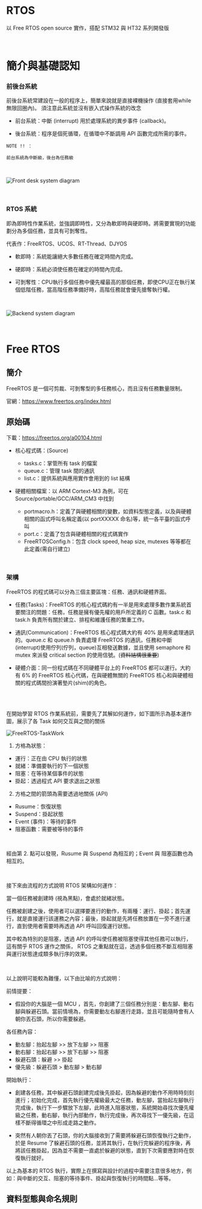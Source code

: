 # RTOS

以 Free RTOS open source 實作，搭配 STM32 與 HT32 系列開發版

</br>

# 簡介與基礎認知

### 前後台系統

前後台系統常建設在一般的程序上，簡單來說就是直接裸機操作 (直接套用while無限回圈內)。
須注意此系統並沒有嵌入式操作系統的改念

* 前台系統：中斷 (interrupt) 用於處理系統的異步事件 (callback)。

* 後台系統：程序是個死循環，在循環中不斷調用 API 函數完成所需的事件。

```
NOTE !! ：

前台系統為中斷級，後台為任務級
```

</br>

![Front desk system diagram](/images/Front_desk_system_diagram.png)

</br>


### RTOS 系統

即為即時性作業系統，並強調即時性，又分為軟即時與硬即時。將需要實現的功能劃分為多個任務，並具有可剝奪性。

代表作：FreeRTOS、UCOS、RT-Thread、DJYOS

* 軟即時：系統能讓絕大多數任務在確定時間內完成。

* 硬即時：系統必須使任務在確定的時間內完成。

* 可剝奪性：CPU執行多個任務中優先權最高的那個任務，即使CPU正在執行某個低階任務，當高階任務準備好時，高階任務就會優先搶奪執行權。

</br>

![Backend system diagram](/images/Backend_system_digram.png)

</br>

# Free RTOS

## 簡介

FreeRTOS 是一個可剪裁、可剝奪型的多任務核心，而且沒有任務數量限制。

官網：https://www.freertos.org/index.html


## 原始碼

下載：https://freertos.org/a00104.html

* 核心程式碼：(Source)
    * tasks.c：掌管所有 task 的檔案
    * queue.c：管理 task 間的通訊
    * list.c：提供系統與應用實作會用到的 list 結構

* 硬體相關檔案：以 ARM Cortext-M3 為例，可在 Source/portable/GCC/ARM_CM3 中找到
    * portmacro.h：定義了與硬體相關的變數，如資料型態定義，以及與硬體相關的函式呼叫名稱定義(以 portXXXXX 命名)等，統一各平臺的函式呼叫
    * port.c：定義了包含與硬體相關的程式碼實作
    * FreeRTOSConfig.h：包含 clock speed, heap size, mutexes 等等都在此定義(需自行建立)

</br>

### 架構
FreeRTOS 的程式碼可以分為三個主要區塊：任務、通訊和硬體界面。

* 任務(Tasks)：FreeRTOS 的核心程式碼約有一半是用來處理多數作業系統首要關注的問題：任務，任務是擁有優先權的用戶所定義的 C 函數。task.c 和 task.h 負責所有關於建立、排程和維護任務的繁重工作。

* 通訊(Communication)：FreeRTOS 核心程式碼大約有 40% 是用來處理通訊的。queue.c 和 queue.h 負責處理 FreeRTOS 的通訊，任務和中斷(interrupt)使用佇列(佇列，queue)互相發送數據，並且使用 semaphore 和 mutex 來派發 critical section 的使用信號。(~~資料結構很重要~~)

* 硬體介面：同一份程式碼在不同硬體平台上的 FreeRTOS 都可以運行。大約有 6% 的 FreeRTOS 核心代碼，在與硬體無關的 FreeRTOS 核心和與硬體相關的程式碼間扮演著墊片(shim)的角色。

</br>
</br>

在開始學習 RTOS 作業系統前，需要先了其解如何運作，如下圖所示為基本運作圖，展示了各 Task 如何交互與之間的關係

![FreeRTOS-TaskWork](/images/FreeRTOS-TaskWork.png)

1. 方格為狀態：
  * 運行：正在由 CPU 執行的狀態
  * 就緒：準備要執行的下一個狀態
  * 阻塞：在等待某個事件的狀態
  * 掛起：透過程式 API 要求退出之狀態

2. 方格之間的箭頭為需要透過地關係 (API)
  * Rusume：恢復狀態
  * Suspend：掛起狀態
  * Event (事件)：等待的事件
  * 阻塞函數：需要被等待的事件

</br>

經由第 2. 點可以發現，Rusume 與 Suspend 為相互的；Event 與 阻塞函數也為相互的。

</br>

接下來由流程的方式說明 RTOS 架構如何運作：

當一個任務被創建時 (視為黑點)，會處於就緒狀態。

任務被創建之後，使用者可以選擇要進行的動作，有兩種：運行、掛起；首先運行，就是直接運行該運務之內容；最後，掛起就是先將任務放置在一旁不進行運行，直到使用者需要時再透過 API 呼叫回復運行狀態。

其中較為特別的是阻塞，透過 API 的呼叫使任務被阻塞使得其他任務可以執行，這有關乎 RTOS 運作之關係， RTOS 之重點就在這，透過多個任務不斷互相阻塞與運行狀態達成類多執行序的效果。

</br>


以上說明可能較為難懂，以下由比喻的方式說明：

前情提要：
* 假設你的大腦是一個 MCU ，首先，你創建了三個任務分別是：動左腳、動右腳與躲避石頭。當前情境為，你需要動左右腳進行走路，並且可能隨時會有人朝你丟石頭，所以你需要躲避。

各任務內容：
* 動左腳：抬起左腳 >> 放下左腳 >> 阻塞
* 動右腳：抬起右腳 >> 放下右腳 >> 阻塞
* 躲避石頭：躲避 >> 掛起
* 優先級：躲避石頭 > 動左腳 > 動右腳

開始執行：
* 創建各任務，其中躲避石頭創建完成後先掛起，因為躲避的動作不用時時刻刻進行；初始化完成，首先執行優先權級最大之任務，動左腳，當抬起左腳執行完成後，執行下一步驟放下左腳，此時進入阻塞狀態，系統開始尋找次優先權級之任務，動右腳，執行內部動作，執行完成後，再次尋找下一優先級，在這樣不斷得循環之中形成走路之動作。
  
* 突然有人朝你丟了石頭，你的大腦接收到了需要將躲避石頭恢復執行之動作，於是 Resume 了躲避石頭的任務，並將其執行，在執行完躲避的程序後，再將該任務掛起，因為並不需要一直處於躲避的狀態，直到下次需要應對時在恢復執行就好。

以上為基本的 RTOS 執行，實際上在撰寫與設計的過程中需要注意很多地方，例如：與中斷的交互、阻塞的等待事件、掛起與恢復執行的時間點...等等。



## 資料型態與命名規則

